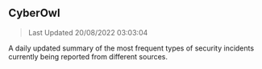 ## CyberOwl 
> Last Updated 20/08/2022 03:03:04 


A daily updated summary of the most frequent types of security incidents currently being reported from different sources.

